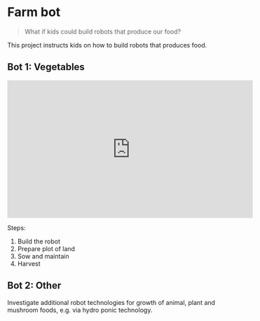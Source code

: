 # Farm bot

> What if kids could build robots that produce our food? 

This project instructs kids on how to build robots that produces food.

## Bot 1: Vegetables

<iframe width="560" height="315" src="https://www.youtube.com/embed/uNkADHZStDE" frameborder="0" allowfullscreen></iframe>

Steps:

1. Build the robot
2. Prepare plot of land
3. Sow and maintain
4. Harvest

## Bot 2: Other

Investigate additional robot technologies for growth of animal, plant and mushroom foods, e.g. via hydro ponic technology.
